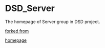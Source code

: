 # DSD_Server
The homepage of Server group in DSD project.

[forked from](https://snowsmihoyo.github.io/DSD_project/)

[homepage](https://hocriser01.github.io/)
